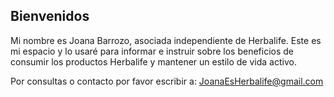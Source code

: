 ## Bienvenidos

Mi nombre es Joana Barrozo, asociada independiente de Herbalife. Este es mi espacio y lo usaré para informar e instruir sobre los beneficios de consumir los productos Herbalife y mantener un estilo de vida activo.

Por consultas o contacto por favor escribir a: JoanaEsHerbalife@gmail.com
